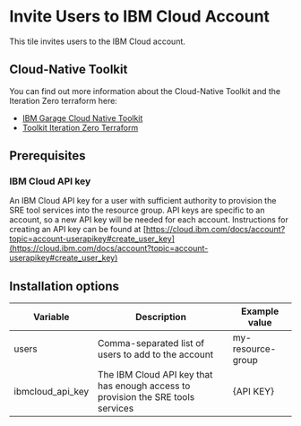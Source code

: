 # Invite Users to IBM Cloud Account

This tile invites users to the IBM Cloud account.

## Cloud-Native Toolkit

You can find out more information about the Cloud-Native Toolkit and the Iteration Zero terraform here:
    
- [IBM Garage Cloud Native Toolkit](https://cloudnativetoolkit.dev/)
- [Toolkit Iteration Zero Terraform](https://github.com/ibm-garage-cloud/ibm-garage-iteration-zero)

## Prerequisites

### IBM Cloud API key

An IBM Cloud API key for a user with sufficient authority to provision the SRE tool services into the resource group. API keys are
specific to an account, so a new API key will be needed for each account. Instructions for creating an API key can be 
found at [https://cloud.ibm.com/docs/account?topic=account-userapikey#create_user_key](https://cloud.ibm.com/docs/account?topic=account-userapikey#create_user_key)

## Installation options

|Variable                  |Description|Example value|
|--------------------------|-----------|-----|
|users                     |Comma-separated list of users to add to the account |my-resource-group|
|ibmcloud_api_key          |The IBM Cloud API key that has enough access to provision the SRE tools services|{API KEY}|

